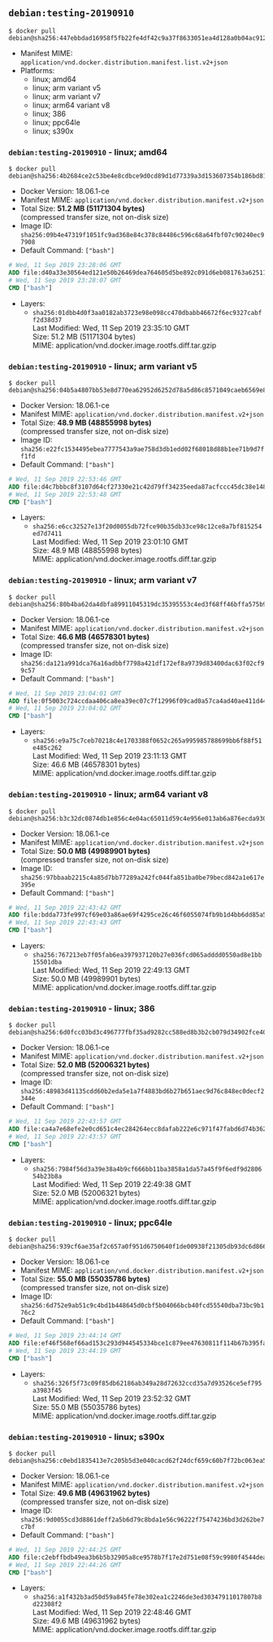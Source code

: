 ## `debian:testing-20190910`

```console
$ docker pull debian@sha256:447ebbdad16958f5fb22fe4df42c9a37f8633051ea4d128a0b04ac912c1774d1
```

-	Manifest MIME: `application/vnd.docker.distribution.manifest.list.v2+json`
-	Platforms:
	-	linux; amd64
	-	linux; arm variant v5
	-	linux; arm variant v7
	-	linux; arm64 variant v8
	-	linux; 386
	-	linux; ppc64le
	-	linux; s390x

### `debian:testing-20190910` - linux; amd64

```console
$ docker pull debian@sha256:4b2684ce2c53be4e8cdbce9d0cd89d1d77339a3d153607354b186bd819d34689
```

-	Docker Version: 18.06.1-ce
-	Manifest MIME: `application/vnd.docker.distribution.manifest.v2+json`
-	Total Size: **51.2 MB (51171304 bytes)**  
	(compressed transfer size, not on-disk size)
-	Image ID: `sha256:09b4e47319f1051fc9ad368e84c378c84486c596c68a64fbf07c90240ec97908`
-	Default Command: `["bash"]`

```dockerfile
# Wed, 11 Sep 2019 23:28:06 GMT
ADD file:d40a33e30564ed121e50b26469dea764605d5be892c091d6eb081763a625114a in / 
# Wed, 11 Sep 2019 23:28:07 GMT
CMD ["bash"]
```

-	Layers:
	-	`sha256:01dbb4d0f3aa0182ab3723e98e098cc470dbabb46672f6ec9327cabff2d38d37`  
		Last Modified: Wed, 11 Sep 2019 23:35:10 GMT  
		Size: 51.2 MB (51171304 bytes)  
		MIME: application/vnd.docker.image.rootfs.diff.tar.gzip

### `debian:testing-20190910` - linux; arm variant v5

```console
$ docker pull debian@sha256:04b5a4807bb53e8d770ea62952d6252d78a5d86c8571049caeb6569e8729bb42
```

-	Docker Version: 18.06.1-ce
-	Manifest MIME: `application/vnd.docker.distribution.manifest.v2+json`
-	Total Size: **48.9 MB (48855998 bytes)**  
	(compressed transfer size, not on-disk size)
-	Image ID: `sha256:e22fc1534495ebea7777543a9ae758d3db1edd02f68018d88b1ee71b9d7ff1fd`
-	Default Command: `["bash"]`

```dockerfile
# Wed, 11 Sep 2019 22:53:46 GMT
ADD file:d4c7bbbc8f3107d64cf27330e21c42d79ff34235eeda87acfccc45dc38e14863 in / 
# Wed, 11 Sep 2019 22:53:48 GMT
CMD ["bash"]
```

-	Layers:
	-	`sha256:e6cc32527e13f20d0055db72fce90b35db33ce98c12ce8a7bf815254ed7d7411`  
		Last Modified: Wed, 11 Sep 2019 23:01:10 GMT  
		Size: 48.9 MB (48855998 bytes)  
		MIME: application/vnd.docker.image.rootfs.diff.tar.gzip

### `debian:testing-20190910` - linux; arm variant v7

```console
$ docker pull debian@sha256:80b4ba62da4dbfa89911045319dc35395553c4ed3f68ff46bffa575b996ad848
```

-	Docker Version: 18.06.1-ce
-	Manifest MIME: `application/vnd.docker.distribution.manifest.v2+json`
-	Total Size: **46.6 MB (46578301 bytes)**  
	(compressed transfer size, not on-disk size)
-	Image ID: `sha256:da121a991dca76a16adbbf7798a421df172ef8a9739d83400dac63f02cf99c57`
-	Default Command: `["bash"]`

```dockerfile
# Wed, 11 Sep 2019 23:04:01 GMT
ADD file:0f5003c724ccdaa406ca8ea39ec07c7f12996f09cad0a57ca4ad40ae411d4484 in / 
# Wed, 11 Sep 2019 23:04:02 GMT
CMD ["bash"]
```

-	Layers:
	-	`sha256:e9a75c7ceb70218c4e1703388f0652c265a995985788699bb6f88f51e485c262`  
		Last Modified: Wed, 11 Sep 2019 23:11:13 GMT  
		Size: 46.6 MB (46578301 bytes)  
		MIME: application/vnd.docker.image.rootfs.diff.tar.gzip

### `debian:testing-20190910` - linux; arm64 variant v8

```console
$ docker pull debian@sha256:b3c32dc0874db1e856c4e04ac65011d59c4e956e013ab6a876ecda9301b9d9ca
```

-	Docker Version: 18.06.1-ce
-	Manifest MIME: `application/vnd.docker.distribution.manifest.v2+json`
-	Total Size: **50.0 MB (49989901 bytes)**  
	(compressed transfer size, not on-disk size)
-	Image ID: `sha256:97bbaab2215c4a85d7bb77289a242fc044fa851ba0be79becd842a1e617e395e`
-	Default Command: `["bash"]`

```dockerfile
# Wed, 11 Sep 2019 22:43:42 GMT
ADD file:bdda773fe997cf69e03a86ae69f4295ce26c46f6055074fb9b1d4bb6dd85a58f in / 
# Wed, 11 Sep 2019 22:43:43 GMT
CMD ["bash"]
```

-	Layers:
	-	`sha256:767213eb7f05fab6ea397937120b27e036fcd065adddd0550ad8e1bb15501dba`  
		Last Modified: Wed, 11 Sep 2019 22:49:13 GMT  
		Size: 50.0 MB (49989901 bytes)  
		MIME: application/vnd.docker.image.rootfs.diff.tar.gzip

### `debian:testing-20190910` - linux; 386

```console
$ docker pull debian@sha256:6d0fcc03bd3c496777fbf35ad9282cc588ed8b3b2cb079d34902fce40e25755a
```

-	Docker Version: 18.06.1-ce
-	Manifest MIME: `application/vnd.docker.distribution.manifest.v2+json`
-	Total Size: **52.0 MB (52006321 bytes)**  
	(compressed transfer size, not on-disk size)
-	Image ID: `sha256:48983d41135cdd60b2eda5e1a7f4883bd6b27b651aec9d76c848ec0decf2344e`
-	Default Command: `["bash"]`

```dockerfile
# Wed, 11 Sep 2019 22:43:57 GMT
ADD file:ca4a7e68efe2e0cd651c4ec284264ecc8dafab222e6c971f47fabd6d74b36215 in / 
# Wed, 11 Sep 2019 22:43:57 GMT
CMD ["bash"]
```

-	Layers:
	-	`sha256:7984f56d3a39e38a4b9cf666bb11ba3858a1da57a45f9f6edf9d280654b23b8a`  
		Last Modified: Wed, 11 Sep 2019 22:49:38 GMT  
		Size: 52.0 MB (52006321 bytes)  
		MIME: application/vnd.docker.image.rootfs.diff.tar.gzip

### `debian:testing-20190910` - linux; ppc64le

```console
$ docker pull debian@sha256:939cf6ae35af2c657a0f951d6750640f1de00938f21305db93dc6d8663cce861
```

-	Docker Version: 18.06.1-ce
-	Manifest MIME: `application/vnd.docker.distribution.manifest.v2+json`
-	Total Size: **55.0 MB (55035786 bytes)**  
	(compressed transfer size, not on-disk size)
-	Image ID: `sha256:6d752e9ab51c9c4bd1b448645d0cbf5b04066bcb40fcd55540dba73bc9b176c2`
-	Default Command: `["bash"]`

```dockerfile
# Wed, 11 Sep 2019 23:44:14 GMT
ADD file:ef46f568ef66ad153c293d944545334bce1c879ee47630811f114b67b395fa62 in / 
# Wed, 11 Sep 2019 23:44:19 GMT
CMD ["bash"]
```

-	Layers:
	-	`sha256:326f5f73c09f85db62186ab349a28d72632ccd35a7d93526ce5ef795a3983f45`  
		Last Modified: Wed, 11 Sep 2019 23:52:32 GMT  
		Size: 55.0 MB (55035786 bytes)  
		MIME: application/vnd.docker.image.rootfs.diff.tar.gzip

### `debian:testing-20190910` - linux; s390x

```console
$ docker pull debian@sha256:c0ebd1835413e7c205b5d3e040cacd62f24dcf659c60b7f72bc063ea517c1b87
```

-	Docker Version: 18.06.1-ce
-	Manifest MIME: `application/vnd.docker.distribution.manifest.v2+json`
-	Total Size: **49.6 MB (49631962 bytes)**  
	(compressed transfer size, not on-disk size)
-	Image ID: `sha256:9d0055cd3d8861deff2a5b6d79c8bda1e56c96222f75474236bd3d262be7c7bf`
-	Default Command: `["bash"]`

```dockerfile
# Wed, 11 Sep 2019 22:44:25 GMT
ADD file:c2ebffbdb49ea3b6b5b32905a8ce9578b7f17e2d751e08f59c9980f4544dea3c in / 
# Wed, 11 Sep 2019 22:44:26 GMT
CMD ["bash"]
```

-	Layers:
	-	`sha256:a1f432b3ad50d59a845fe78e302ea1c2246de3ed30347911017807b8d22308f2`  
		Last Modified: Wed, 11 Sep 2019 22:48:46 GMT  
		Size: 49.6 MB (49631962 bytes)  
		MIME: application/vnd.docker.image.rootfs.diff.tar.gzip
